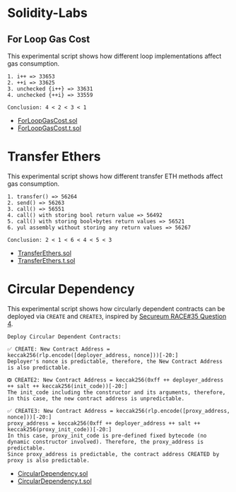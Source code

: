 # Solidity-Labs

## For Loop Gas Cost

This experimental script shows how different loop implementations affect gas consumption.

```
1. i++ => 33653
2. ++i => 33625
3. unchecked {i++} => 33631
4. unchecked {++i} => 33559

Conclusion: 4 < 2 < 3 < 1
```

- [ForLoopGasCost.sol](src/ForLoopGasCost.sol)
- [ForLoopGasCost.t.sol](test/ForLoopGasCost.t.sol)


# Transfer Ethers

This experimental script shows how different transfer ETH methods affect gas consumption.

```
1. transfer() => 56264
2. send() => 56263
3. call() => 56551
4. call() with storing bool return value => 56492
5. call() with storing bool+bytes return values => 56521
6. yul assembly without storing any return values => 56267

Conclusion: 2 < 1 < 6 < 4 < 5 < 3
```

- [TransferEthers.sol](src/TransferEthers.sol)
- [TransferEthers.t.sol](test/TransferEthers.t.sol)

# Circular Dependency

This experimental script shows how circularly dependent contracts can be deployed via `CREATE` and `CREATE3`, inspired by [Secureum RACE#35 Question 4](https://ventral.digital/posts/2024/12/10/race-35-of-the-secureum-bootcamp-epoch-infinity/#question-4-of-8).

```
Deploy Circular Dependent Contracts:

✅ CREATE: New Contract Address = keccak256(rlp.encode([deployer_address, nonce]))[-20:]
Deployer's nonce is predictable, therefore, the New Contract Address is also predictable.

❎ CREATE2: New Contract Address = keccak256(0xff ++ deployer_address ++ salt ++ keccak256(init_code))[-20:]
The init_code including the constructor and its arguments, therefore, in this case, the new contract address is unpredictable.

✅ CREATE3: New Contract Address = keccak256(rlp.encode([proxy_address, nonce]))[-20:]
proxy_address = keccak256(0xff ++ deployer_address ++ salt ++ keccak256(proxy_init_code))[-20:]
In this case, proxy_init_code is pre-defined fixed bytecode (no dynamic constructor involved). Therefore, the proxy_address is predictable.
Since proxy_address is predictable, the contract address CREATED by proxy is also predictable.
```


- [CircularDependency.sol](src/CircularDependency.sol)
- [CircularDependency.t.sol](test/CircularDependency.t.sol)